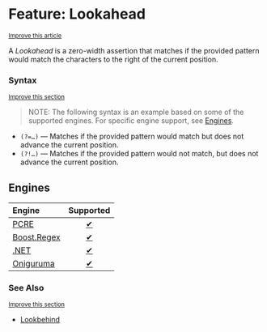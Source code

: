 # Feature: Lookahead
<sup>[Improve this article](https://github.com/rbuckton/regexp-features/edit/main/src/features/lookaround/lookahead.md)</sup>

<!--
'Lookahead' sources:
  - [](../../src/features/lookaround/lookahead.md)
-->


<!--
'name' sources:
  - [](../../src/features/lookaround/lookahead.md)
-->


<!--
'description' sources:
  - [](../../src/features/lookaround/lookahead.md)
-->

A <dfn>Lookahead</dfn> is a zero-width assertion that matches if the provided pattern would match the characters to the right of the current position.

### Syntax
<sup>[Improve this section](https://github.com/rbuckton/regexp-features/edit/main/src/features/lookaround/lookahead.md)</sup>

<!--
'syntax' sources:
  - [](../../src/features/lookaround/lookahead.md)
-->


> NOTE: The following syntax is an example based on some of the supported engines. For specific engine support, see [Engines](#engines).

- <a id="positive-lookahead"></a>`(?=…)` &mdash; Matches if the provided pattern would match but does not advance the current position.
- <a id="negative-lookahead"></a>`(?!…)` &mdash; Matches if the provided pattern would not match, but does not advance the current position.

## Engines

| Engine | Supported |
|:-------|:---------:|
| [PCRE](../engines/pcre.md) | [✔](engines/pcre.md#feature-lookahead) |
| [Boost.Regex](../engines/boost.regex.md) | [✔](engines/boost.regex.md#feature-lookahead) |
| [.NET](../engines/dotnet.md) | [✔](engines/dotnet.md#feature-lookahead) |
| [Oniguruma](../engines/oniguruma.md) | [✔](engines/oniguruma.md#feature-lookahead) |

### See Also

<sup>[Improve this section](https://github.com/rbuckton/regexp-features/edit/main/src/features/lookaround/lookahead.md)</sup>

<!--
'see_also' sources:
  - [](../../src/features/lookaround/lookahead.md)
-->

- [Lookbehind]

[Anchors]: ./anchors.md
[Buffer Boundaries]: ./buffer-boundaries.md
[Word Boundaries]: ./word-boundaries.md
[Text Segment Boundaries]: ./text-segment-boundaries.md
[Continuation Escape]: ./continuation-escape.md
[Alternatives]: ./alternatives.md
[Wildcard]: ./wildcard.md
[Character Classes]: ./character-classes.md
[Posix Character Classes]: ./posix-character-classes.md
[Negated Posix Character Classes]: ./negated-posix-character-classes.md
[Collating Elements]: ./collating-elements.md
[Equivalence Classes]: ./equivalence-classes.md
[Character Class Escapes]: ./character-class-escapes.md
[Line Endings Escape]: ./line-endings-escape.md
[Character Property Escapes]: ./character-property-escapes.md
[Character Class Nested Set]: ./character-class-nested-set.md
[Character Class Intersection]: ./character-class-intersection.md
[Character Class Subtraction]: ./character-class-subtraction.md
[Quoted Characters]: ./quoted-characters.md
[Quantifiers]: ./quantifiers.md
[Lazy Quantifiers]: ./lazy-quantifiers.md
[Possessive Quantifiers]: ./possessive-quantifiers.md
[Capturing Groups]: ./capturing-groups.md
[Named Capturing Groups]: ./named-capturing-groups.md
[Non-Capturing Groups]: ./non-capturing-groups.md
[Backreferences]: ./backreferences.md
[Comments]: ./comments.md
[Line Comments]: ./line-comments.md
[Modifiers]: ./modifiers.md
[Branch Reset]: ./branch-reset.md
[Lookahead]: ./lookahead.md
[Lookbehind]: ./lookbehind.md
[Non-Backtracking Expressions]: ./non-backtracking-expressions.md
[Recursion]: ./recursion.md
[Conditional Expressions]: ./conditional-expressions.md
[Subroutines]: ./subroutines.md
[Callouts]: ./callouts.md
[Flags]: ./flags.md

[article:Anchors]: ./anchors.md
[article:Buffer Boundaries]: ./buffer-boundaries.md
[article:Word Boundaries]: ./word-boundaries.md
[article:Text Segment Boundaries]: ./text-segment-boundaries.md
[article:Continuation Escape]: ./continuation-escape.md
[article:Alternatives]: ./alternatives.md
[article:Wildcard]: ./wildcard.md
[article:Character Classes]: ./character-classes.md
[article:Posix Character Classes]: ./posix-character-classes.md
[article:Negated Posix Character Classes]: ./negated-posix-character-classes.md
[article:Collating Elements]: ./collating-elements.md
[article:Equivalence Classes]: ./equivalence-classes.md
[article:Character Class Escapes]: ./character-class-escapes.md
[article:Line Endings Escape]: ./line-endings-escape.md
[article:Character Property Escapes]: ./character-property-escapes.md
[article:Character Class Nested Set]: ./character-class-nested-set.md
[article:Character Class Intersection]: ./character-class-intersection.md
[article:Character Class Subtraction]: ./character-class-subtraction.md
[article:Quoted Characters]: ./quoted-characters.md
[article:Quantifiers]: ./quantifiers.md
[article:Lazy Quantifiers]: ./lazy-quantifiers.md
[article:Possessive Quantifiers]: ./possessive-quantifiers.md
[article:Capturing Groups]: ./capturing-groups.md
[article:Named Capturing Groups]: ./named-capturing-groups.md
[article:Non-Capturing Groups]: ./non-capturing-groups.md
[article:Backreferences]: ./backreferences.md
[article:Comments]: ./comments.md
[article:Line Comments]: ./line-comments.md
[article:Modifiers]: ./modifiers.md
[article:Branch Reset]: ./branch-reset.md
[article:Lookahead]: ./lookahead.md
[article:Lookbehind]: ./lookbehind.md
[article:Non-Backtracking Expressions]: ./non-backtracking-expressions.md
[article:Recursion]: ./recursion.md
[article:Conditional Expressions]: ./conditional-expressions.md
[article:Subroutines]: ./subroutines.md
[article:Callouts]: ./callouts.md
[article:Flags]: ./flags.md